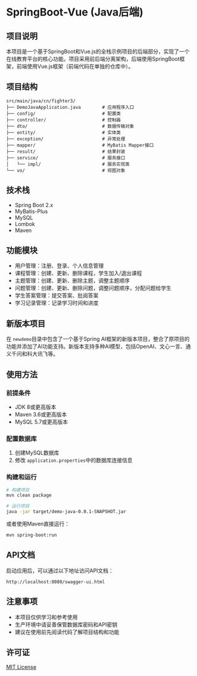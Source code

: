 # SpringBoot-Vue  (Java后端)

## 项目说明

本项目是一个基于SpringBoot和Vue.js的全栈示例项目的后端部分，实现了一个在线教育平台的核心功能。项目采用前后端分离架构，后端使用SpringBoot框架，前端使用Vue.js框架（前端代码在单独的仓库中）。

## 项目结构

```
src/main/java/cn/fighter3/
├── DemoJavaApplication.java        # 应用程序入口
├── config/                         # 配置类
├── controller/                     # 控制器
├── dto/                            # 数据传输对象
├── entity/                         # 实体类
├── exception/                      # 异常处理
├── mapper/                         # MyBatis Mapper接口
├── result/                         # 结果封装
├── service/                        # 服务接口
│   └── impl/                       # 服务实现类
└── vo/                             # 视图对象
```

## 技术栈

- Spring Boot 2.x
- MyBatis-Plus
- MySQL
- Lombok
- Maven

## 功能模块

- 用户管理：注册、登录、个人信息管理
- 课程管理：创建、更新、删除课程，学生加入/退出课程
- 主题管理：创建、更新、删除主题，调整主题顺序
- 问题管理：创建、更新、删除问题，调整问题顺序，分配问题给学生
- 学生答案管理：提交答案、批阅答案
- 学习记录管理：记录学习时间和进度

## 新版本项目

在 `newdemo`目录中包含了一个基于Spring AI框架的新版本项目，整合了原项目的功能并添加了AI功能支持。新版本支持多种AI模型，包括OpenAI、文心一言、通义千问和科大讯飞等。

## 使用方法

### 前提条件

- JDK 8或更高版本
- Maven 3.6或更高版本
- MySQL 5.7或更高版本

### 配置数据库

1. 创建MySQL数据库
2. 修改 `application.properties`中的数据库连接信息

### 构建和运行

```bash
# 构建项目
mvn clean package

# 运行项目
java -jar target/demo-java-0.0.1-SNAPSHOT.jar
```

或者使用Maven直接运行：

```bash
mvn spring-boot:run
```

## API文档

启动应用后，可以通过以下地址访问API文档：

```
http://localhost:8080/swagger-ui.html
```

## 注意事项

- 本项目仅供学习和参考使用
- 生产环境中请妥善保管数据库密码和API密钥
- 建议在使用前先阅读代码了解项目结构和功能

## 许可证

[MIT License](LICENSE)
